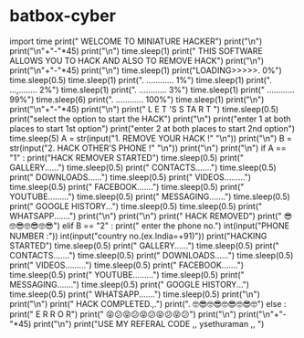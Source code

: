 # batbox-cyber
 import time  print("            WELCOME TO MINIATURE HACKER") print("\n") print("\n"+"-"*45) print("\n") time.sleep(1) print(" THIS SOFTWARE ALLOWS YOU TO HACK AND ALSO TO REMOVE HACK") print("\n") print("\n"+"-"*45) print("\n") time.sleep(1) print("LOADING>>>>>.                    0%") time.sleep(0.5) time.sleep(1) print(".                ............    1%") time.sleep(1) print(".                ...,........    2%") time.sleep(1) print(".                ............    3%") time.sleep(1) print("                  ............    99%") time.sleep(6) print(".                ............    100%") time.sleep(1) print("\n") print("\n"+"-"*45) print("\n") print("                      L E T 'S    S TA R T ") time.sleep(0.5) print("select the option to start the HACK") print("\n") print("enter 1 at both places to start 1st option") print("enter 2 at both places to start 2nd option") time.sleep(5) A = str(input("1.  REMOVE YOUR HACK  !" "\n"))  print("\n")  B = str(input("2.   HACK OTHER'S PHONE  !" "\n"))  print("\n") print("\n") if A == "1" :   print("HACK REMOVER STARTED")    time.sleep(0.5)    print("        GALLERY......")   time.sleep(0.5)   print("        CONTACTS.......")   time.sleep(0.5)   print("        DOWNLOADS......")   time.sleep(0.5)   print("        VIDEOS.........")   time.sleep(0.5)   print("        FACEBOOK.......")   time.sleep(0.5)   print("        YOUTUBE.........")   time.sleep(0.5)   print("        MESSAGING.......")   time.sleep(0.5)   print("        GOOGLE HISTORY...")   time.sleep(0.5)   time.sleep(0.5)   print("        WHATSAPP.......")     print("\n")   print("\n")   print("        HACK REMOVED")   print("        😎🤓😎🤓😎🤓😎") elif B == "2" :    print("        enter the phone no.")   int(input("PHONE NUMBER :"))   int(input("country no.(ex.India=+91)"))      print("HACKING STARTED")   time.sleep(0.5)   print("        GALLERY......")   time.sleep(0.5)   print("        CONTACTS.......")   time.sleep(0.5)   print("        DOWNLOADS......")   time.sleep(0.5)   print("        VIDEOS.........")   time.sleep(0.5)   print("        FACEBOOK.......")   time.sleep(0.5)   print("        YOUTUBE.........")   time.sleep(0.5)   print("        MESSAGING.......")   time.sleep(0.5)   print("        GOOGLE HISTORY...")   time.sleep(0.5)   print("        WHATSAPP.......")   time.sleep(0.5)   print("\n")   print("\n")   print("        HACK COMPLETED.,.")   print(".     🤓😎🤓😎🤓😎🤓😎🤓") else :   print("  E  R  R  O  R")   print("        😝😕😝😕😝😕😝😕😝😕")   print("\n")   print("\n"+"-"*45)   print("\n")   print("USE MY REFERAL CODE     ,,  ysethuraman  ,,    ")
